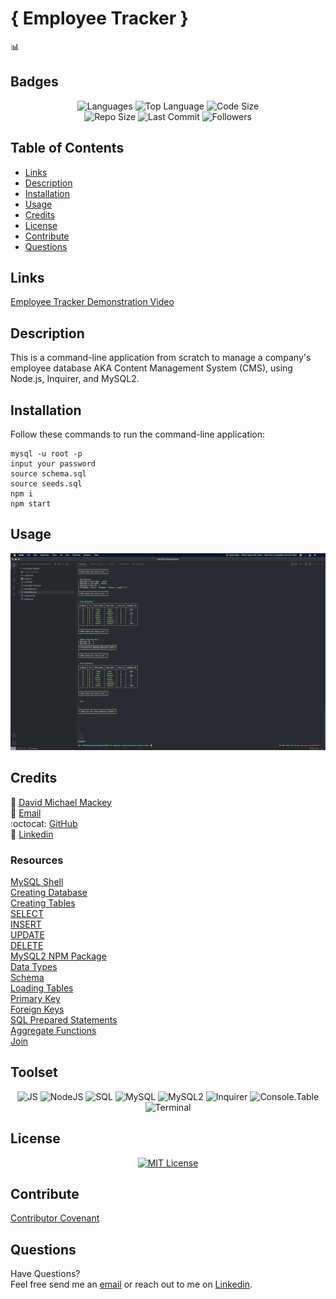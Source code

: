 # { Employee Tracker }
📊
## Badges

<p align="center">
<img src="https://img.shields.io/github/languages/count/davidmichaelmackey/employee-tracker?color=FF9AA2&style=for-the-badge" alt="Languages" />
<img src="https://img.shields.io/github/languages/top/davidmichaelmackey/employee-tracker?color=FFB7B2&style=for-the-badge" alt="Top Language" />
<img src="https://img.shields.io/github/languages/code-size/davidmichaelmackey/employee-tracker?color=FFDAC1&style=for-the-badge" alt="Code Size" /><br>
<img src="https://img.shields.io/github/repo-size/davidmichaelmackey/employee-tracker?color=E2F0CB&style=for-the-badge" alt="Repo Size" />
<img src="https://img.shields.io/github/last-commit/davidmichaelmackey/employee-tracker?color=B5EAD7&style=for-the-badge" alt="Last Commit" />
<img src="https://img.shields.io/github/followers/davidmichaelmackey?style=for-the-badge" alt="Followers" />
</p>

## Table of Contents

- [Links](#links)
- [Description](#description)
- [Installation](#installation)
- [Usage](#usage)
- [Credits](#credits)
- [License](#license)
- [Contribute](#contribute)
- [Questions](#questions)

## Links
[Employee Tracker Demonstration Video](https://www.loom.com/share/2f40c4cae091453d9b69f571e390bd79)

## Description
This is a command-line application from scratch to manage a company's employee database AKA Content Management System (CMS), using Node.js, Inquirer, and MySQL2.

## Installation
Follow these commands to run the command-line application:  

    mysql -u root -p
    input your password
    source schema.sql
    source seeds.sql
    npm i
    npm start

## Usage

  ![Usage](assets/images/screenshot.png)

## Credits

:bust_in_silhouette: [David Michael Mackey](https://www.notion.so/davidmichaelmackey/David-Mackey-a59ce61a996840d6a933e3b135673467?pvs=4)<br>
:email: [Email](mailto:davidmackey@hey.com)<br>
:octocat: [GitHub](https://github.com/davidmichaelmackey/)<br>
:briefcase: [Linkedin](https://linkedin.com/in/davidmichaelmackey/)<br>

### Resources

  [MySQL Shell](https://dev.mysql.com/doc/mysql-shell/8.0/en/mysql-shell-getting-started.html)<br>
  [Creating Database](https://dev.mysql.com/doc/refman/8.0/en/creating-database.html)<br>
  [Creating Tables](https://dev.mysql.com/doc/refman/8.0/en/creating-tables.html)<br>
  [SELECT](https://dev.mysql.com/doc/refman/8.0/en/select.html)<br>
  [INSERT](https://dev.mysql.com/doc/refman/8.0/en/insert.html)<br>
  [UPDATE](https://dev.mysql.com/doc/refman/8.0/en/update.html)<br>
  [DELETE](https://dev.mysql.com/doc/refman/8.0/en/delete.html)<br>
  [MySQL2 NPM Package](https://www.npmjs.com/package/mysql2)<br>
  [Data Types](https://dev.mysql.com/doc/refman/8.0/en/data-types.html)<br>
  [Schema](https://docs.oracle.com/cd/B19306_01/server.102/b14220/schema.htm)<br>
  [Loading Tables](https://dev.mysql.com/doc/refman/8.0/en/loading-tables.html)<br>
  [Primary Key](https://dev.mysql.com/doc/refman/8.0/en/constraint-primary-key.html)<br>
  [Foreign Keys](https://dev.mysql.com/doc/refman/8.0/en/create-table-foreign-keys.html)<br>
  [SQL Prepared Statements](https://dev.mysql.com/doc/refman/8.0/en/sql-prepared-statements.html)<br>
  [Aggregate Functions](https://dev.mysql.com/doc/refman/8.0/en/aggregate-functions.html)<br>
  [Join](https://dev.mysql.com/doc/refman/8.0/en/join.html)<br>

## Toolset

<p align="center">
      <img src="https://img.shields.io/badge/-JS-F6DD4A?style=for-the-badge"  alt="JS" />
      <img src="https://img.shields.io/badge/-NodeJS-57B166?style=for-the-badge"  alt="NodeJS" />
      <img src="https://img.shields.io/badge/-SQL-1C3354?style=for-the-badge"  alt="SQL" />
      <img src="https://img.shields.io/badge/-MySQL-1C3354?style=for-the-badge"  alt="MySQL" />
      <img src="https://img.shields.io/badge/-MySQL2-D32D26?style=for-the-badge"  alt="MySQL2" />
      <img src="https://img.shields.io/badge/-Inquirer-D32D26?style=for-the-badge"  alt="Inquirer" />
      <img src="https://img.shields.io/badge/-Console.Table-D32D26?style=for-the-badge"  alt="Console.Table" />
      <img src="https://img.shields.io/badge/-Terminal-grey?style=for-the-badge"  alt="Terminal" />
</p>

## License
<p align = "center">
  <a href="https://opensource.org/licenses/MIT"><img src="https://img.shields.io/badge/License-MIT-A31F34?style=for-the-badge" alt="MIT License"/></a>
</p>

## Contribute

[Contributor Covenant](https://www.contributor-covenant.org/)

## Questions

Have Questions?
<br>
Feel free send me an [email](mailto:davidmackey@hey.com) or reach out to me on [Linkedin](https://linkedin.com/in/davidmichaelmackey/).

